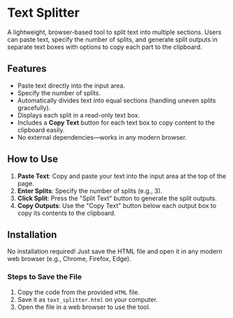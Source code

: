 # Text Splitter

A lightweight, browser-based tool to split text into multiple sections. Users can paste text, specify the number of splits, and generate split outputs in separate text boxes with options to copy each part to the clipboard.

## Features

- Paste text directly into the input area.
- Specify the number of splits.
- Automatically divides text into equal sections (handling uneven splits gracefully).
- Displays each split in a read-only text box.
- Includes a **Copy Text** button for each text box to copy content to the clipboard easily.
- No external dependencies—works in any modern browser.

## How to Use

1. **Paste Text**: Copy and paste your text into the input area at the top of the page.
2. **Enter Splits**: Specify the number of splits (e.g., 3).
3. **Click Split**: Press the "Split Text" button to generate the split outputs.
4. **Copy Outputs**: Use the "Copy Text" button below each output box to copy its contents to the clipboard.

## Installation

No installation required! Just save the HTML file and open it in any modern web browser (e.g., Chrome, Firefox, Edge).

### Steps to Save the File

1. Copy the code from the provided `HTML` file.
2. Save it as `text_splitter.html` on your computer.
3. Open the file in a web browser to use the tool.


